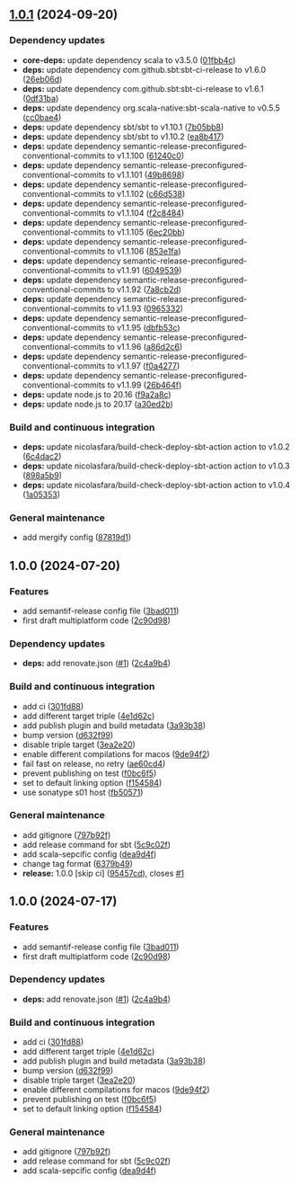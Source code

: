 ## [1.0.1](https://github.com/nicolasfara/Template-for-Scala-Multiplatform-Projects/compare/v1.0.0...v1.0.1) (2024-09-20)

### Dependency updates

* **core-deps:** update dependency scala to v3.5.0 ([01fbb4c](https://github.com/nicolasfara/Template-for-Scala-Multiplatform-Projects/commit/01fbb4c387d8a0fb324a4f1dc9a19f02f7651cb8))
* **deps:** update dependency com.github.sbt:sbt-ci-release to v1.6.0 ([26eb06d](https://github.com/nicolasfara/Template-for-Scala-Multiplatform-Projects/commit/26eb06dd26339e70928263d4cde21860450ad433))
* **deps:** update dependency com.github.sbt:sbt-ci-release to v1.6.1 ([0df31ba](https://github.com/nicolasfara/Template-for-Scala-Multiplatform-Projects/commit/0df31bae32dce7785a87e8f45a0f8961e7249a3e))
* **deps:** update dependency org.scala-native:sbt-scala-native to v0.5.5 ([cc0bae4](https://github.com/nicolasfara/Template-for-Scala-Multiplatform-Projects/commit/cc0bae44f1e0dfd9c61bd45526d6e5db82b972d4))
* **deps:** update dependency sbt/sbt to v1.10.1 ([7b05bb8](https://github.com/nicolasfara/Template-for-Scala-Multiplatform-Projects/commit/7b05bb88347843666f63d31228fb3ffcb2a71ce7))
* **deps:** update dependency sbt/sbt to v1.10.2 ([ea8b417](https://github.com/nicolasfara/Template-for-Scala-Multiplatform-Projects/commit/ea8b4175afcdc8da5d9ad25e4320e11c06bdbbe4))
* **deps:** update dependency semantic-release-preconfigured-conventional-commits to v1.1.100 ([61240c0](https://github.com/nicolasfara/Template-for-Scala-Multiplatform-Projects/commit/61240c025b620e7aab2de1404d187df1af406c9b))
* **deps:** update dependency semantic-release-preconfigured-conventional-commits to v1.1.101 ([49b8698](https://github.com/nicolasfara/Template-for-Scala-Multiplatform-Projects/commit/49b86983df3816e0597213f6ba8056b9feaa71be))
* **deps:** update dependency semantic-release-preconfigured-conventional-commits to v1.1.102 ([c66d538](https://github.com/nicolasfara/Template-for-Scala-Multiplatform-Projects/commit/c66d538d578f2073c5655f63dc7948d3f7a105fb))
* **deps:** update dependency semantic-release-preconfigured-conventional-commits to v1.1.104 ([f2c8484](https://github.com/nicolasfara/Template-for-Scala-Multiplatform-Projects/commit/f2c848496046bdc8228dddb1969d35c73e6b85f2))
* **deps:** update dependency semantic-release-preconfigured-conventional-commits to v1.1.105 ([6ec20bb](https://github.com/nicolasfara/Template-for-Scala-Multiplatform-Projects/commit/6ec20bb813753b69f291584f212a481b80859727))
* **deps:** update dependency semantic-release-preconfigured-conventional-commits to v1.1.106 ([853e1fa](https://github.com/nicolasfara/Template-for-Scala-Multiplatform-Projects/commit/853e1fad4fdd44cbfacdcd63905a25c401d93841))
* **deps:** update dependency semantic-release-preconfigured-conventional-commits to v1.1.91 ([6049539](https://github.com/nicolasfara/Template-for-Scala-Multiplatform-Projects/commit/60495391ddb00756558bbadb94a6d7f342689544))
* **deps:** update dependency semantic-release-preconfigured-conventional-commits to v1.1.92 ([7a8cb2d](https://github.com/nicolasfara/Template-for-Scala-Multiplatform-Projects/commit/7a8cb2dc31a086c7252314958582157055ffbc10))
* **deps:** update dependency semantic-release-preconfigured-conventional-commits to v1.1.93 ([0965332](https://github.com/nicolasfara/Template-for-Scala-Multiplatform-Projects/commit/09653320bcb51d1531e581efaf4ef3bfdc85f48a))
* **deps:** update dependency semantic-release-preconfigured-conventional-commits to v1.1.95 ([dbfb53c](https://github.com/nicolasfara/Template-for-Scala-Multiplatform-Projects/commit/dbfb53c8f754e0d193b556a60059f34fc412d88e))
* **deps:** update dependency semantic-release-preconfigured-conventional-commits to v1.1.96 ([a86d2c6](https://github.com/nicolasfara/Template-for-Scala-Multiplatform-Projects/commit/a86d2c6088b766d77f245a4a50add5cd8a8ef94d))
* **deps:** update dependency semantic-release-preconfigured-conventional-commits to v1.1.97 ([f0a4277](https://github.com/nicolasfara/Template-for-Scala-Multiplatform-Projects/commit/f0a4277ae9f44a0a3b8b5ba57c6fc7bd877bd247))
* **deps:** update dependency semantic-release-preconfigured-conventional-commits to v1.1.99 ([26b464f](https://github.com/nicolasfara/Template-for-Scala-Multiplatform-Projects/commit/26b464f6dc418d954e37b70c3f827e5f29e2372a))
* **deps:** update node.js to 20.16 ([f9a2a8c](https://github.com/nicolasfara/Template-for-Scala-Multiplatform-Projects/commit/f9a2a8c97742fd5f4defa162bce848780a1a55b7))
* **deps:** update node.js to 20.17 ([a30ed2b](https://github.com/nicolasfara/Template-for-Scala-Multiplatform-Projects/commit/a30ed2b7577c580a4efacaebb2cd787eedce1ac6))

### Build and continuous integration

* **deps:** update nicolasfara/build-check-deploy-sbt-action action to v1.0.2 ([6c4dac2](https://github.com/nicolasfara/Template-for-Scala-Multiplatform-Projects/commit/6c4dac241340936107c671f9de4556ef15ceff22))
* **deps:** update nicolasfara/build-check-deploy-sbt-action action to v1.0.3 ([898a5b9](https://github.com/nicolasfara/Template-for-Scala-Multiplatform-Projects/commit/898a5b9d9e1e59d7ccefa7b088be0f8d91cb6088))
* **deps:** update nicolasfara/build-check-deploy-sbt-action action to v1.0.4 ([1a05353](https://github.com/nicolasfara/Template-for-Scala-Multiplatform-Projects/commit/1a05353390f1a5c244bf3f8ea305918089444a32))

### General maintenance

* add mergify config ([87819d1](https://github.com/nicolasfara/Template-for-Scala-Multiplatform-Projects/commit/87819d1c66129e0b4edc50145d3cdd1201775bf3))

## 1.0.0 (2024-07-20)

### Features

* add semantif-release config file ([3bad011](https://github.com/nicolasfara/Template-for-Scala-Multiplatform-Projects/commit/3bad011b4d648d02f5f5813636e43c2009443e4a))
* first draft multiplatform code ([2c90d98](https://github.com/nicolasfara/Template-for-Scala-Multiplatform-Projects/commit/2c90d98fa08a33225ef3577751b8e116feb7972f))

### Dependency updates

* **deps:** add renovate.json ([#1](https://github.com/nicolasfara/Template-for-Scala-Multiplatform-Projects/issues/1)) ([2c4a9b4](https://github.com/nicolasfara/Template-for-Scala-Multiplatform-Projects/commit/2c4a9b474fdb6a0d60bac0364c5c2bdeb22bbef8))

### Build and continuous integration

* add ci ([301fd88](https://github.com/nicolasfara/Template-for-Scala-Multiplatform-Projects/commit/301fd88d482e07b8c0fb6e33a743a040dae7dc2f))
* add different target triple ([4e1d62c](https://github.com/nicolasfara/Template-for-Scala-Multiplatform-Projects/commit/4e1d62cc33d89e92505b6fd9ad1749252e4878af))
* add publish plugin and build metadata ([3a93b38](https://github.com/nicolasfara/Template-for-Scala-Multiplatform-Projects/commit/3a93b382160cb882b6c98856855bc489970c5ae5))
* bump version ([d632f99](https://github.com/nicolasfara/Template-for-Scala-Multiplatform-Projects/commit/d632f9935c83649bc4dd71a727e10263a21b1614))
* disable triple target ([3ea2e20](https://github.com/nicolasfara/Template-for-Scala-Multiplatform-Projects/commit/3ea2e20651daa1ce3461c1d36da0bcc547bdb112))
* enable different compilations for macos ([9de94f2](https://github.com/nicolasfara/Template-for-Scala-Multiplatform-Projects/commit/9de94f29bc8753631e02b5b5e941f2c5de27c9d4))
* fail fast on release, no retry ([ae60cd4](https://github.com/nicolasfara/Template-for-Scala-Multiplatform-Projects/commit/ae60cd40e38ab9b6ae0b7080963f5699bb39bda7))
* prevent publishing on test ([f0bc6f5](https://github.com/nicolasfara/Template-for-Scala-Multiplatform-Projects/commit/f0bc6f5e4699ddb3e542ea56dc7232232ac31b2c))
* set to default linking option ([f154584](https://github.com/nicolasfara/Template-for-Scala-Multiplatform-Projects/commit/f154584b3225bced5c99c32e282528a9ba9980e8))
* use sonatype s01 host ([fb50571](https://github.com/nicolasfara/Template-for-Scala-Multiplatform-Projects/commit/fb50571b8296c62f58404a5f89336224122419b4))

### General maintenance

* add gitignore ([797b92f](https://github.com/nicolasfara/Template-for-Scala-Multiplatform-Projects/commit/797b92fe076dfb4c98e53b88553d920af62952a3))
* add release command for sbt ([5c9c02f](https://github.com/nicolasfara/Template-for-Scala-Multiplatform-Projects/commit/5c9c02f2c13ce6c20e9e62487f065f0d926d0fc8))
* add scala-sepcific config ([dea9d4f](https://github.com/nicolasfara/Template-for-Scala-Multiplatform-Projects/commit/dea9d4ff4d0dfc6cbcaf07fd42bbfa4345611ca4))
* change tag format ([6379b49](https://github.com/nicolasfara/Template-for-Scala-Multiplatform-Projects/commit/6379b49da7644fbf56a198868acad45397d8860e))
* **release:** 1.0.0 [skip ci] ([95457cd](https://github.com/nicolasfara/Template-for-Scala-Multiplatform-Projects/commit/95457cd289e3a630c7ad6c7f9cf3f4ab08f24d4a)), closes [#1](https://github.com/nicolasfara/Template-for-Scala-Multiplatform-Projects/issues/1)

## 1.0.0 (2024-07-17)

### Features

* add semantif-release config file ([3bad011](https://github.com/nicolasfara/Template-for-Scala-Multiplatform-Projects/commit/3bad011b4d648d02f5f5813636e43c2009443e4a))
* first draft multiplatform code ([2c90d98](https://github.com/nicolasfara/Template-for-Scala-Multiplatform-Projects/commit/2c90d98fa08a33225ef3577751b8e116feb7972f))

### Dependency updates

* **deps:** add renovate.json ([#1](https://github.com/nicolasfara/Template-for-Scala-Multiplatform-Projects/issues/1)) ([2c4a9b4](https://github.com/nicolasfara/Template-for-Scala-Multiplatform-Projects/commit/2c4a9b474fdb6a0d60bac0364c5c2bdeb22bbef8))

### Build and continuous integration

* add ci ([301fd88](https://github.com/nicolasfara/Template-for-Scala-Multiplatform-Projects/commit/301fd88d482e07b8c0fb6e33a743a040dae7dc2f))
* add different target triple ([4e1d62c](https://github.com/nicolasfara/Template-for-Scala-Multiplatform-Projects/commit/4e1d62cc33d89e92505b6fd9ad1749252e4878af))
* add publish plugin and build metadata ([3a93b38](https://github.com/nicolasfara/Template-for-Scala-Multiplatform-Projects/commit/3a93b382160cb882b6c98856855bc489970c5ae5))
* bump version ([d632f99](https://github.com/nicolasfara/Template-for-Scala-Multiplatform-Projects/commit/d632f9935c83649bc4dd71a727e10263a21b1614))
* disable triple target ([3ea2e20](https://github.com/nicolasfara/Template-for-Scala-Multiplatform-Projects/commit/3ea2e20651daa1ce3461c1d36da0bcc547bdb112))
* enable different compilations for macos ([9de94f2](https://github.com/nicolasfara/Template-for-Scala-Multiplatform-Projects/commit/9de94f29bc8753631e02b5b5e941f2c5de27c9d4))
* prevent publishing on test ([f0bc6f5](https://github.com/nicolasfara/Template-for-Scala-Multiplatform-Projects/commit/f0bc6f5e4699ddb3e542ea56dc7232232ac31b2c))
* set to default linking option ([f154584](https://github.com/nicolasfara/Template-for-Scala-Multiplatform-Projects/commit/f154584b3225bced5c99c32e282528a9ba9980e8))

### General maintenance

* add gitignore ([797b92f](https://github.com/nicolasfara/Template-for-Scala-Multiplatform-Projects/commit/797b92fe076dfb4c98e53b88553d920af62952a3))
* add release command for sbt ([5c9c02f](https://github.com/nicolasfara/Template-for-Scala-Multiplatform-Projects/commit/5c9c02f2c13ce6c20e9e62487f065f0d926d0fc8))
* add scala-sepcific config ([dea9d4f](https://github.com/nicolasfara/Template-for-Scala-Multiplatform-Projects/commit/dea9d4ff4d0dfc6cbcaf07fd42bbfa4345611ca4))
